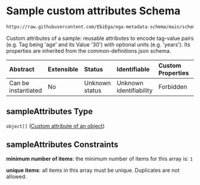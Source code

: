 # Sample custom attributes Schema

```txt
https://raw.githubusercontent.com/EbiEga/ega-metadata-schema/main/schemas/EGA.sample.json#/properties/sampleAttributes
```

Custom attributes of a sample: reusable attributes to encode tag-value pairs (e.g. Tag being 'age' and its Value '30') with optional units (e.g. 'years'). Its properties are inherited from the common-definitions.json schema.

| Abstract            | Extensible | Status         | Identifiable            | Custom Properties | Additional Properties | Access Restrictions | Defined In                                                                   |
| :------------------ | :--------- | :------------- | :---------------------- | :---------------- | :-------------------- | :------------------ | :--------------------------------------------------------------------------- |
| Can be instantiated | No         | Unknown status | Unknown identifiability | Forbidden         | Forbidden             | none                | [EGA.sample.json\*](../../../schemas/EGA.sample.json "open original schema") |

## sampleAttributes Type

`object[]` ([Custom attribute of an object](ega-12-definitions-custom-attribute-of-an-object.md))

## sampleAttributes Constraints

**minimum number of items**: the minimum number of items for this array is: `1`

**unique items**: all items in this array must be unique. Duplicates are not allowed.

